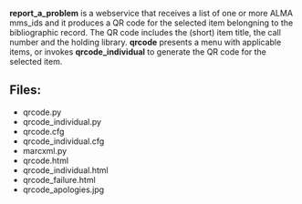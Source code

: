 **report_a_problem** is a webservice that receives a list of
one or more ALMA mms_ids and it produces a QR code 
for the selected item belongning to the bibliographic
record. The QR code includes the (short) item title,
the call number and the holding library.
**qrcode** presents a menu with applicable items, or
invokes **qrcode_individual** to generate the QR code
for the selected item.

## Files:
 - qrcode.py
 - qrcode_individual.py
 - qrcode.cfg
 - qrcode_individual.cfg
 - marcxml.py
 - qrcode.html
 - qrcode_individual.html
 - qrcode_failure.html
 - qrcode_apologies.jpg
 
